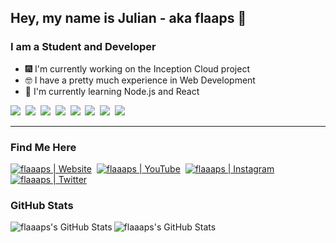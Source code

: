 ## Hey, my name is Julian - aka flaaps 👋
### I am a Student and Developer
- 🎆 I'm currently working on the Inception Cloud project
- 🤓 I have a pretty much experience in Web Development
- 🌱 I'm currently learning Node.js and React

<p align="start">
  <img src="https://img.shields.io/badge/html5%20-%23E34F26.svg?&style=for-the-badge&logo=html5&logoColor=white"/>&nbsp;
  <img src="https://img.shields.io/badge/css3%20-%231572B6.svg?&style=for-the-badge&logo=css3&logoColor=white"/>&nbsp;
  <img src="https://img.shields.io/badge/node.js%20-%2343853D.svg?&style=for-the-badge&logo=node.js&logoColor=white"/>&nbsp;
  <img src="https://img.shields.io/badge/javascript%20-%23323330.svg?&style=for-the-badge&logo=javascript&logoColor=%23F7DF1E"/>&nbsp;
  <img src="https://img.shields.io/badge/express.js%20-%23404d59.svg?&style=for-the-badge"/>&nbsp;
  <img src="https://img.shields.io/badge/git%20-%23F05033.svg?&style=for-the-badge&logo=git&logoColor=white"/>&nbsp;
  <img src="https://img.shields.io/badge/github%20-%23121011.svg?&style=for-the-badge&logo=github&logoColor=white"/>&nbsp;
  <img src ="https://img.shields.io/badge/MongoDB-%234ea94b.svg?&style=for-the-badge&logo=mongodb&logoColor=white"/>
</p>

---
### Find Me Here

[<img alt="flaaaps | Website" src="https://img.shields.io/static/v1?label=Website&message=flaaaps&color=a55eea&style=for-the-badge&logo=none" />][website]&nbsp;
[<img alt="flaaaps | YouTube" src="https://img.shields.io/badge/YouTube-FF0000?style=for-the-badge&logo=youtube&logoColor=white" />][youtube]&nbsp;
[<img alt="flaaaps | Instagram" src="https://img.shields.io/badge/Instagram-E4405F?style=for-the-badge&logo=instagram&logoColor=white" />][instagram]&nbsp;
[<img alt="flaaaps | Twitter" src="https://img.shields.io/badge/Twitter-1DA1F2?style=for-the-badge&logo=twitter&logoColor=white" />][twitter]&nbsp;

### GitHub Stats

<img align="left" alt="flaaaps's GitHub Stats" src="https://github-readme-stats.vercel.app/api?username=flaaaps&show_icons=true&hide_border=true&count_private=true&theme=ayu-mirage">
<img align="left" alt="flaaaps's GitHub Stats" src="https://github-readme-stats.vercel.app/api/top-langs/?username=flaaaps&hide_border=true&count_private=true&theme=ayu-mirage">

[website]: https://wening.me
[youtube]: https://www.youtube.com/channel/UCWF6V6hbXWRgSme8Ay4TsWQ
[twitter]: https://twitter.com/jvliix
[instagram]: https://www.instagram.com/flaaaps/
